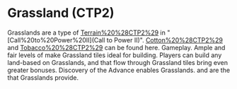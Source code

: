 # Grassland (CTP2)

Grasslands are a type of [Terrain%20%28CTP2%29](terrain) in "[Call%20to%20Power%20II](Call to Power II)". [Cotton%20%28CTP2%29](Cotton) and [Tobacco%20%28CTP2%29](Tobacco) can be found here.
Gameplay.
Ample and fair levels of make Grassland tiles ideal for building. Players can build any land-based on Grasslands, and that flow through Grassland tiles bring even greater bonuses.
Discovery of the Advance enables Grasslands.
 and are the that Grasslands provide.